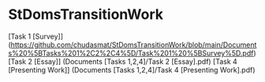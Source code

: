 # StDomsTransitionWork

[Task 1 [Survey]] (https://github.com/chudasmat/StDomsTransitionWork/blob/main/Documents%20%5BTasks%201%2C2%2C4%5D/Task%201%20%5BSurvey%5D.pdf)
[Task 2 [Essay]] (Documents [Tasks 1,2,4]/Task 2 [Essay].pdf)
[Task 4 [Presenting Work]] (Documents [Tasks 1,2,4]/Task 4 [Presenting Work].pdf)
